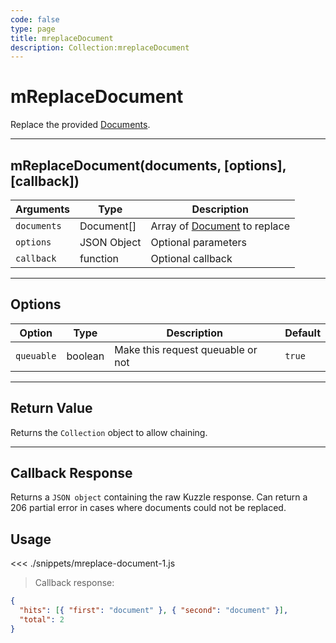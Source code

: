 ```yaml
---
code: false
type: page
title: mreplaceDocument
description: Collection:mreplaceDocument
---
```


# mReplaceDocument

Replace the provided [Documents](/sdk/js/5/core-classes/document).

---

## mReplaceDocument(documents, [options], [callback])

| Arguments   | Type        | Description                                         |
| ----------- | ----------- | --------------------------------------------------- |
| `documents` | Document[]  | Array of [Document](/sdk/js/5/core-classes/document) to replace |
| `options`   | JSON Object | Optional parameters                                 |
| `callback`  | function    | Optional callback                                   |

---

## Options

| Option     | Type    | Description                       | Default |
| ---------- | ------- | --------------------------------- | ------- |
| `queuable` | boolean | Make this request queuable or not | `true`  |

---

## Return Value

Returns the `Collection` object to allow chaining.

---

## Callback Response

Returns a `JSON object` containing the raw Kuzzle response.
Can return a 206 partial error in cases where documents could not be replaced.

## Usage

<<< ./snippets/mreplace-document-1.js

> Callback response:

```json
{
  "hits": [{ "first": "document" }, { "second": "document" }],
  "total": 2
}
```
